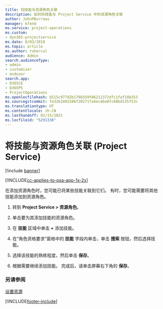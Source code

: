 ```yaml
---
title: 将技能与资源角色关联
description: 如何将技能与 Project Service 中的资源角色关联
author: JohnPBurrows
manager: kfend
ms.service: project-operations
ms.custom:
- dyn365-projectservice
ms.date: 8/03/2018
ms.topic: article
ms.author: ruhercul
audience: Admin
search.audienceType:
- admin
- customizer
- enduser
search.app:
- D365CE
- D365PS
- ProjectOperations
ms.openlocfilehash: b515c977d2b1798359f86211372dfc1faf18b353
ms.sourcegitcommit: fa32b1893286f20271fa4ec4be8fc68bd135f53c
ms.translationtype: HT
ms.contentlocale: zh-CN
ms.lasthandoff: 02/15/2021
ms.locfileid: "5291338"
---
```

# <a name="associate-skills-with-resource-roles-project-service"></a>将技能与资源角色关联 (Project Service)

[!include [banner](../includes/psa-now-project-operations.md)]

[!INCLUDE[cc-applies-to-psa-app-1x-2x](../includes/cc-applies-to-psa-app-1x-2x.md)]

在添加资源角色时，您可能已将某些技能关联到它们。 有时，您可能需要将其他技能添加到资源角色。  
  
1.  转到 **Project Service > 资源角色**。  
  
2.  单击要为其添加技能的资源角色。  
  
3.  在 **技能** 区域中单击 **+** 添加技能。  
  
4.  在“角色资格要求”窗格中的 **技能** 字段内单击，单击 **搜索** 按钮，然后选择技能。  
  
5.  选择该技能的熟练程度，然后单击 **保存**。  
  
6.  根据需要继续添加技能。 完成后，请单击屏幕右下角的 **保存**。  
  
### <a name="see-also"></a>另请参阅  
 [设置资源](../psa/set-up-resources.md)


[!INCLUDE[footer-include](../includes/footer-banner.md)]